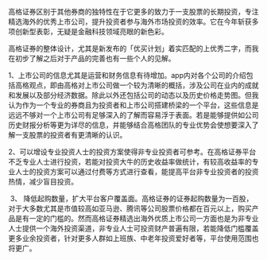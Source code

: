 高格证券区别于其他券商的独特性在于它更多的致力于一支股票的长期投资，专注精选海外的优秀上市公司，提升投资者参与海外市场投资的效率。它在今年斩获多项创新型表彰，无疑是金融科技领域亮眼的新色彩。

​    高格证券的整体设计，尤其是新发布的「优买计划」着实匹配的上优秀二字，而我在初步了解之后对于产品的完善也有一些个人的见解。

​    1、上市公司的信息尤其是运营和财务信息有待增加。app内对各个公司的介绍包括高格观点，即由高格对上市公司做一个较为清晰的概括，涉及公司在业内的成就和发展以及部分经济数据。除此以外还包括公司的动态以及历史价格走势图。但我认为作为一个专业的券商且为投资者和上市公司搭建桥梁的一个平台，这些信息是远远不够对一个上市公司有足够深入的了解而容易浮于表面。若是能够提供如公司历史财报分析等更为详尽的信息，并能够结合高格团队的专业优势会使想要深入了解一支股票的投资者有更清晰的认识。

​    2、可以增设专业投资人士的投资方案使得非专业投资者可参考。在高格证券平台不乏专业人士进行投资，若能对投资大牛的历史收益率做统计，有较高收益率的专业人士的投资方案可以通过付费等方式进行查看，能提高平台非专业投资者的投资热情，减少盲目投资。

​    3、 降低起购数量，扩大平台客户覆盖面。高格证券的证券起购数量为一百股，对于大多数尤其是市值较高如亚马逊、腾讯等公司股票价格都在百元以上，购买产品是有一定的门槛的。然而高格证券精选出海外优质上市公司一方面也是为非专业人士提供一个海外投资渠道，非专业人士可投资财产普遍有限，若能降低门槛覆盖更多业余投资者，针对更多人群如上班族、中老年投资爱好者等，平台使用范围也将更广。